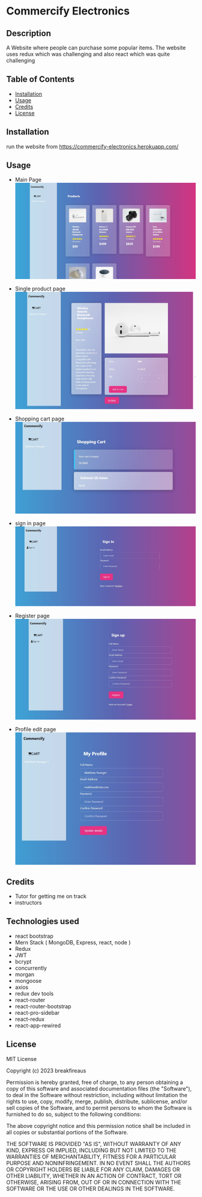 # Commercify Electronics

## Description

A Website where people can purchase some popular items. The website uses redux which was challenging and also react which was quite challenging

## Table of Contents

- [Installation](#installation)
- [Usage](#usage)
- [Credits](#credits)
- [License](#license)

## Installation

run the website from https://commercify-electronics.herokuapp.com/

## Usage

- Main Page
  ![Main Page](images/Screenshot1.jpg)

- Single product page
  ![Single product pager](images/Screenshot2.jpg)

- Shopping cart page
  ![Shopping cart page](images/Screenshot3.jpg)

- sign in page
  ![sign in page](images/Screenshot4.jpg)

- Register page
  ![Register page](images/Screenshot5.jpg)

- Profile edit page
  ![Profile edit page](images/Screenshot6.jpg)

## Credits

- Tutor for getting me on track
- instructors

## Technologies used

- react bootstrap
- Mern Stack ( MongoDB, Express, react, node )
- Redux
- JWT
- bcrypt
- concurrently
- morgan
- mongoose
- axios
- redux dev tools
- react-router
- react-router-bootstrap
- react-pro-sidebar
- react-redux
- react-app-rewired

## License

MIT License

Copyright (c) 2023 breakfireaus

Permission is hereby granted, free of charge, to any person obtaining a copy
of this software and associated documentation files (the "Software"), to deal
in the Software without restriction, including without limitation the rights
to use, copy, modify, merge, publish, distribute, sublicense, and/or sell
copies of the Software, and to permit persons to whom the Software is
furnished to do so, subject to the following conditions:

The above copyright notice and this permission notice shall be included in all
copies or substantial portions of the Software.

THE SOFTWARE IS PROVIDED "AS IS", WITHOUT WARRANTY OF ANY KIND, EXPRESS OR
IMPLIED, INCLUDING BUT NOT LIMITED TO THE WARRANTIES OF MERCHANTABILITY,
FITNESS FOR A PARTICULAR PURPOSE AND NONINFRINGEMENT. IN NO EVENT SHALL THE
AUTHORS OR COPYRIGHT HOLDERS BE LIABLE FOR ANY CLAIM, DAMAGES OR OTHER
LIABILITY, WHETHER IN AN ACTION OF CONTRACT, TORT OR OTHERWISE, ARISING FROM,
OUT OF OR IN CONNECTION WITH THE SOFTWARE OR THE USE OR OTHER DEALINGS IN THE
SOFTWARE.

